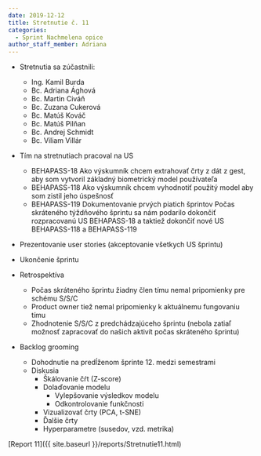```yaml
---
date: 2019-12-12
title: Stretnutie č. 11
categories:
  - Sprint Nachmelena opice
author_staff_member: Adriana
---
```

- Stretnutia sa zúčastnili:
    - Ing. Kamil Burda
    - Bc. Adriana Ághová
    - Bc. Martin Civáň
    - Bc. Zuzana Cukerová
    - Bc. Matúš Kováč
    - Bc. Matúš Pilňan
    - Bc. Andrej Schmidt
    - Bc. Viliam Villár

- Tím na stretnutiach pracoval na US
    - BEHAPASS-18 Ako výskumník chcem extrahovať črty z dát z gest, aby som vytvoril základný biometrický model používateľa
    - BEHAPASS-118	Ako výskumník chcem vyhodnotiť použitý model aby som zistil jeho úspešnosť
    - BEHAPASS-119	Dokumentovanie prvých piatich šprintov
Počas skráteného týždňového šprintu sa nám podarilo dokončiť rozpracovanú US BEHAPASS-18 a taktiež dokončiť nové US BEHAPASS-118 a BEHAPASS-119

- Prezentovanie user stories (akceptovanie všetkych US šprintu)
- Ukončenie šprintu
- Retrospektíva
    - Počas skráteného šprintu žiadny člen tímu nemal pripomienky pre schému S/S/C
    - Product owner tiež nemal pripomienky k aktuálnemu fungovaniu tímu
    - Zhodnotenie S/S/C z predchádzajúceho šprintu (nebola zatiaľ možnosť zapracovať do našich aktivít počas skráteného šprintu)
- Backlog grooming
    - Dohodnutie na predĺženom šprinte 12. medzi semestrami
    - Diskusia
        - Škálovanie čŕt (Z-score)
        - Dolaďovanie modelu 
            - Vylepšovanie výsledkov modelu
            - Odkontrolovanie funkčnosti
        - Vizualizovať črty (PCA, t-SNE)
        - Ďalšie črty
        - Hyperparametre (susedov, vzd. metrika)

[Report 11]({{ site.baseurl }}/reports/Stretnutie11.html)
